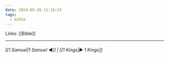 ```yaml
---
date: 2024-05-28 11:18:33
tags:
  - bible
---
```

Links: [[Bible]]
___
######  [[1 Samuel|1 Samuel ◀]] | [[1 Kings|▶ 1 Kings]]
